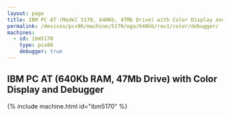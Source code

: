 ```yaml
---
layout: page
title: IBM PC AT (Model 5170, 640Kb, 47Mb Drive) with Color Display and Debugger
permalink: /devices/pcx86/machine/5170/ega/640kb/rev1/color/debugger/
machines:
  - id: ibm5170
    type: pcx86
    debugger: true
---
```


IBM PC AT (640Kb RAM, 47Mb Drive) with Color Display and Debugger
-----------------------------------------------------------------

{% include machine.html id="ibm5170" %}
